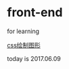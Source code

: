 # front-end
for learning

[css绘制图形](https://github.com/Icestains/front-end/exercise/cssGraphics.html)

today is 2017.06.09
